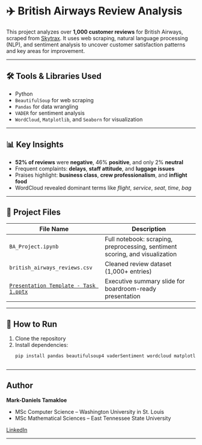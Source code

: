 # ✈️ British Airways Review Analysis

This project analyzes over **1,000 customer reviews** for British Airways, scraped from [Skytrax](https://www.airlinequality.com/). It uses web scraping, natural language processing (NLP), and sentiment analysis to uncover customer satisfaction patterns and key areas for improvement.

---

## 🛠 Tools & Libraries Used

- Python
- `BeautifulSoup` for web scraping
- `Pandas` for data wrangling
- `VADER` for sentiment analysis
- `WordCloud`, `Matplotlib`, and `Seaborn` for visualization

---

## 📊 Key Insights

- **52% of reviews** were **negative**, 46% **positive**, and only 2% **neutral**
- Frequent complaints: **delays**, **staff attitude**, and **luggage issues**
- Praises highlight: **business class**, **crew professionalism**, and **inflight food**
- WordCloud revealed dominant terms like _flight_, _service_, _seat_, _time_, _bag_

---

## 📁 Project Files

| File Name | Description |
|-----------|-------------|
| `BA_Project.ipynb` | Full notebook: scraping, preprocessing, sentiment scoring, and visualization |
| `british_airways_reviews.csv` | Cleaned review dataset (1,000+ entries) |
| [`Presentation Template - Task 1.pptx`](Presentation%20Template%20-%20Task%201.pptx) | Executive summary slide for boardroom-ready presentation |

---

## 🚀 How to Run

1. Clone the repository  
2. Install dependencies:
   ```bash
   pip install pandas beautifulsoup4 vaderSentiment wordcloud matplotlib seaborn



---

## Author

**Mark-Daniels Tamakloe**  
- MSc Computer Science – Washington University in St. Louis
- MSc Mathematical Sciences – East Tennessee State University
  
[LinkedIn](https://www.linkedin.com/in/mark-daniels-tamakloe-934785a9)


---
